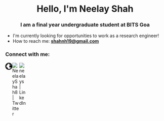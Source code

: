 <h1 align="center">Hello, I'm Neelay Shah</h1>
<h3 align="center">I am a final year undergraduate student at BITS Goa</h3>

- I'm currently looking for opportunities to work as a research engineer!
- How to reach me: **shahnh19@gmail.com**


### Connect with me:

[<img align="left" alt="NeelayS.github.io" width="22px" src="https://raw.githubusercontent.com/iconic/open-iconic/master/svg/globe.svg" />][website]
[<img align="left" alt="NeelayShah8 | Twitter" width="22px" src="https://cdn.jsdelivr.net/npm/simple-icons@v3/icons/twitter.svg" />][twitter]
[<img align="left" alt="neelays | LinkedIn" width="22px" src="https://cdn.jsdelivr.net/npm/simple-icons@v3/icons/linkedin.svg" />][linkedin]

<!-- <br />

### Languages and Tools:

<img align="left" alt="Python" width="26px" src="https://raw.githubusercontent.com/github/explore/80688e429a7d4ef2fca1e82350fe8e3517d3494d/topics/python/python.png" />
<img align="left" alt="C++" width="26px" src="https://raw.githubusercontent.com/github/explore/80688e429a7d4ef2fca1e82350fe8e3517d3494d/topics/cpp/cpp.png" />
<img align="left" alt="Latex" width="26px" src="https://raw.githubusercontent.com/github/explore/80688e429a7d4ef2fca1e82350fe8e3517d3494d/topics/latex/latex.png" />
<img align="left" alt="Linux" width="26px" src="https://raw.githubusercontent.com/github/explore/80688e429a7d4ef2fca1e82350fe8e3517d3494d/topics/linux/linux.png" />
<img align="left" alt="Visual Studio Code" width="26px" src="https://raw.githubusercontent.com/github/explore/80688e429a7d4ef2fca1e82350fe8e3517d3494d/topics/visual-studio-code/visual-studio-code.png" />
<img align="left" alt="Git" width="26px" src="https://raw.githubusercontent.com/github/explore/80688e429a7d4ef2fca1e82350fe8e3517d3494d/topics/git/git.png" />
<img align="left" alt="GitHub" width="26px" src="https://raw.githubusercontent.com/github/explore/78df643247d429f6cc873026c0622819ad797942/topics/github/github.png" />
<img align="left" alt="HTML5" width="26px" src="https://raw.githubusercontent.com/github/explore/80688e429a7d4ef2fca1e82350fe8e3517d3494d/topics/terminal/terminal.png" />
<img align="left" alt="HTML5" width="26px" src="https://raw.githubusercontent.com/github/explore/80688e429a7d4ef2fca1e82350fe8e3517d3494d/topics/vim/vim.png" />
<img align="left" alt="HTML5" width="26px" src="https://raw.githubusercontent.com/github/explore/80688e429a7d4ef2fca1e82350fe8e3517d3494d/topics/scikit-learn/scikit-learn.png" /> 

<br>  -->

[website]: https://neelays.github.io/
[twitter]: https://twitter.com/NeelayShah8
[linkedin]: https://www.linkedin.com/in/neelays/

<!-- <br> -->


 


<!--
**NeelayS/NeelayS** is a ✨ _special_ ✨ repository because its `README.md` (this file) appears on your GitHub profile.

 [![Neelay's github stats](https://github-readme-stats.vercel.app/api?username=NeelayS&count_private=true)](https://github.com/anuraghazra/github-readme-stats)

![Visitor Count](https://profile-counter.glitch.me/NeelayS/count.svg)
Here are some ideas to get you started:

- 🔭 I’m currently working on ...
- 🌱 I’m currently learning ...
- 👯 I’m looking to collaborate on ...
- 🤔 I’m looking for help with ...
- 💬 Ask me about ...
- 📫 How to reach me: ...
- 😄 Pronouns: ...
- ⚡ Fun fact: Once upon a time, I used to think fun facts were supposed to be funny
-->
